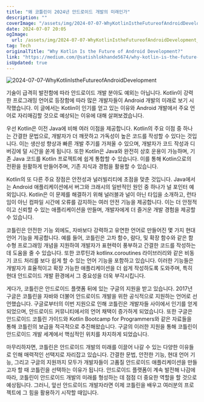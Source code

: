 ```yaml
---
title: "왜 코틀린이 2024년 안드로이드 개발의 미래인가"
description: ""
coverImage: "/assets/img/2024-07-07-WhyKotlinIstheFutureofAndroidDevelopment_0.png"
date: 2024-07-07 20:05
ogImage:
  url: /assets/img/2024-07-07-WhyKotlinIstheFutureofAndroidDevelopment_0.png
tag: Tech
originalTitle: "Why Kotlin Is the Future of Android Development?"
link: "https://medium.com/@satishlokhande5674/why-kotlin-is-the-future-of-android-development-da5e497d2bef"
isUpdated: true
---
```


![2024-07-07-WhyKotlinIstheFutureofAndroidDevelopment](/assets/img/2024-07-07-WhyKotlinIstheFutureofAndroidDevelopment_0.png)

기술이 급격히 발전함에 따라 안드로이드 개발 분야도 예외는 아닙니다. Kotlin이 강력한 프로그래밍 언어로 등장함에 따라 많은 개발자들이 Android 개발의 미래로 보기 시작했습니다. 이 글에서는 Kotlin이 인기를 얻고 있는 이유와 Android 개발에서 주요 언어로 자리매김할 것으로 예상되는 이유에 대해 살펴보겠습니다.

우선 Kotlin은 이전 Java에 비해 여러 이점을 제공합니다. Kotlin의 주요 이점 중 하나는 간결한 문법으로, 개발자가 더 깨끗하고 가독성이 높은 코드를 작성할 수 있다는 것입니다. 이는 생산성 향상과 빠른 개발 주기를 가져올 수 있으며, 개발자가 코드 작성과 디버깅에 덜 시간을 쏟게 됩니다. 또한 Kotlin은 Java와 완전히 상호 운용이 가능하며, 기존 Java 코드를 Kotlin 프로젝트에 쉽게 통합할 수 있습니다. 이를 통해 Kotlin으로의 전환을 원활하게 만들어주며, 기존 지식과 경험을 활용할 수 있습니다.

Kotlin의 또 다른 주요 장점은 안전성과 널러빌리티에 초점을 맞춘 것입니다. Java에서는 Android 애플리케이션에서 버그와 크래시의 일반적인 원인 중 하나가 널 포인터 예외입니다. Kotlin은 이 문제를 해결하기 위해 널러블과 널이 아닌 타입을 소개하고, 런타임이 아닌 컴파일 시간에 오류를 감지하는 여러 안전 기능을 제공합니다. 이는 더 안정적이고 신뢰할 수 있는 애플리케이션을 만들며, 개발자에게 더 즐거운 개발 경험을 제공할 수 있습니다.

<!-- cozy-coder - 수평 -->

<ins class="adsbygoogle"
     style="display:block"
     data-ad-client="ca-pub-4877378276818686"
     data-ad-slot="1107185301"
     data-ad-format="auto"
     data-full-width-responsive="true"></ins>

<script>
     (adsbygoogle = window.adsbygoogle || []).push({});
</script>

코틀린은 안전한 기능 외에도, 자바보다 강력하고 유연한 언어로 만들어진 몇 가지 현대 언어 기능을 제공합니다. 예를 들어, 코틀린은 고차 함수, 람다, 및 확장 함수와 같은 함수형 프로그래밍 개념을 지원하여 개발자가 표현력이 풍부하고 간결한 코드를 작성하는 데 도움을 줄 수 있습니다. 또한 코루틴과 kotlinx.coroutines 라이브러리와 같은 비동기 코드 처리를 보다 쉽게 할 수 있는 언어 기능을 포함하고 있습니다. 이러한 기능들은 개발자가 효율적이고 확장 가능한 애플리케이션을 더 쉽게 작성하도록 도와주며, 특히 현대 안드로이드 개발 환경에서 그 중요성을 더욱 부각시킵니다.

게다가, 코틀린은 안드로이드 플랫폼 뒤에 있는 구글의 지원을 받고 있습니다. 2017년 구글은 코틀린을 자바와 더불어 안드로이드 개발을 위한 공식적으로 지원하는 언어로 선언했습니다. 구글로부터의 이번 지원으로 인해 코틀린은 개발자들 사이에서 인기를 얻게 되었으며, 안드로이드 커뮤니티에서의 언어 채택이 증가하게 되었습니다. 또한 구글은 안드로이드 코틀린 가이드와 Kotlin Bootcamp for Programmers와 같은 자료들을 통해 코틀린의 보급을 적극적으로 추진해왔습니다. 구글의 이러한 지원을 통해 코틀린이 안드로이드 개발 세계에서 핵심적인 위치를 차지하게 되었습니다.

마무리하자면, 코틀린은 안드로이드 개발의 미래를 이끌어 나갈 수 있는 다양한 이유들로 인해 매력적인 선택지로 자리잡고 있습니다. 간결한 문법, 안전한 기능, 현대 언어 기능, 그리고 구글의 지원까지 모두가 개발자들이 고품질 안드로이드 애플리케이션을 만들고자 할 때 코틀린을 선택하는 이유가 됩니다. 안드로이드 플랫폼이 계속 발전해 나감에 따라, 코틀린이 안드로이드 개발의 미래를 형성하는 데 점점 더 중요한 역할을 할 것으로 예상됩니다. 그러니, 앞선 안드로이드 개발자라면 이제 코틀린을 배우고 여러분의 프로젝트에 그 힘을 활용하기 시작할 때입니다.
